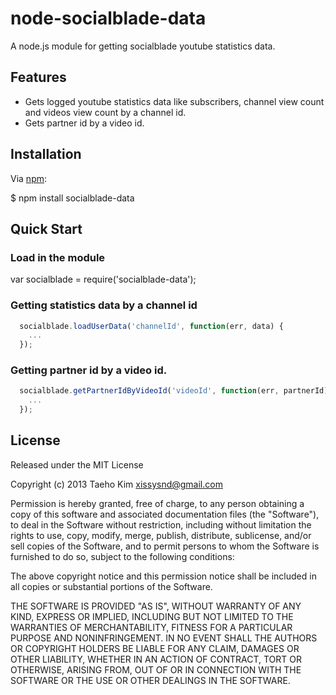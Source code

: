 # node-socialblade-data

A node.js module for getting socialblade youtube statistics data.

## Features

- Gets logged youtube statistics data like subscribers, channel view count and videos view count by a channel id.
- Gets partner id by a video id.

## Installation

Via [npm](https://npmjs.org):

  $ npm install socialblade-data
  

## Quick Start

### Load in the module

  var socialblade = require('socialblade-data');

### Getting statistics data by a channel id
```javascript
  socialblade.loadUserData('channelId', function(err, data) {
    ...
  });
```

### Getting partner id by a video id.
```javascript
  socialblade.getPartnerIdByVideoId('videoId', function(err, partnerId)) {
    ...
  });
```

## License

Released under the MIT License

Copyright (c) 2013 Taeho Kim <xissysnd@gmail.com>

Permission is hereby granted, free of charge, to any person obtaining a copy
of this software and associated documentation files (the "Software"), to deal
in the Software without restriction, including without limitation the rights
to use, copy, modify, merge, publish, distribute, sublicense, and/or sell
copies of the Software, and to permit persons to whom the Software is
furnished to do so, subject to the following conditions:

The above copyright notice and this permission notice shall be included in
all copies or substantial portions of the Software.

THE SOFTWARE IS PROVIDED "AS IS", WITHOUT WARRANTY OF ANY KIND, EXPRESS OR IMPLIED, INCLUDING BUT NOT LIMITED TO THE WARRANTIES OF MERCHANTABILITY, FITNESS FOR A PARTICULAR PURPOSE AND NONINFRINGEMENT. IN NO EVENT SHALL THE AUTHORS OR COPYRIGHT HOLDERS BE LIABLE FOR ANY CLAIM, DAMAGES OR OTHER LIABILITY, WHETHER IN AN ACTION OF CONTRACT, TORT OR OTHERWISE, ARISING FROM, OUT OF OR IN CONNECTION WITH THE SOFTWARE OR THE USE OR OTHER DEALINGS IN THE SOFTWARE.

